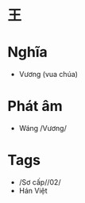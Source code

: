 # 王

# Nghĩa
* Vương (vua chúa)

# Phát âm
* Wáng /Vương/

# Tags
* /Sơ cấp//02/
*  Hán Việt

<script>window.HANZI_FIELD='王';</script>
